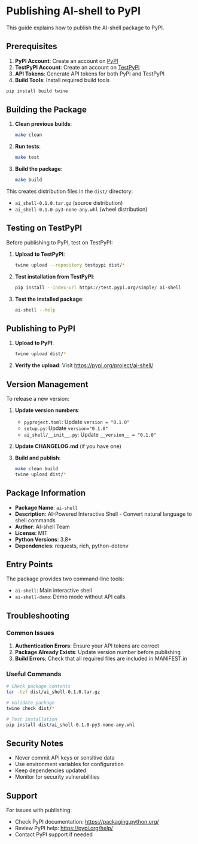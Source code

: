 # Publishing AI-shell to PyPI

This guide explains how to publish the AI-shell package to PyPI.

## Prerequisites

1. **PyPI Account**: Create an account on [PyPI](https://pypi.org/account/register/)
2. **TestPyPI Account**: Create an account on [TestPyPI](https://test.pypi.org/account/register/)
3. **API Tokens**: Generate API tokens for both PyPI and TestPyPI
4. **Build Tools**: Install required build tools

```bash
pip install build twine
```

## Building the Package

1. **Clean previous builds**:
   ```bash
   make clean
   ```

2. **Run tests**:
   ```bash
   make test
   ```

3. **Build the package**:
   ```bash
   make build
   ```

This creates distribution files in the `dist/` directory:
- `ai_shell-0.1.0.tar.gz` (source distribution)
- `ai_shell-0.1.0-py3-none-any.whl` (wheel distribution)

## Testing on TestPyPI

Before publishing to PyPI, test on TestPyPI:

1. **Upload to TestPyPI**:
   ```bash
   twine upload --repository testpypi dist/*
   ```

2. **Test installation from TestPyPI**:
   ```bash
   pip install --index-url https://test.pypi.org/simple/ ai-shell
   ```

3. **Test the installed package**:
   ```bash
   ai-shell --help
   ```

## Publishing to PyPI

1. **Upload to PyPI**:
   ```bash
   twine upload dist/*
   ```

2. **Verify the upload**:
   Visit https://pypi.org/project/ai-shell/

## Version Management

To release a new version:

1. **Update version numbers**:
   - `pyproject.toml`: Update `version = "0.1.0"`
   - `setup.py`: Update `version="0.1.0"`
   - `ai_shell/__init__.py`: Update `__version__ = "0.1.0"`

2. **Update CHANGELOG.md** (if you have one)

3. **Build and publish**:
   ```bash
   make clean build
   twine upload dist/*
   ```

## Package Information

- **Package Name**: `ai-shell`
- **Description**: AI-Powered Interactive Shell - Convert natural language to shell commands
- **Author**: AI-shell Team
- **License**: MIT
- **Python Versions**: 3.8+
- **Dependencies**: requests, rich, python-dotenv

## Entry Points

The package provides two command-line tools:
- `ai-shell`: Main interactive shell
- `ai-shell-demo`: Demo mode without API calls

## Troubleshooting

### Common Issues

1. **Authentication Errors**: Ensure your API tokens are correct
2. **Package Already Exists**: Update version number before publishing
3. **Build Errors**: Check that all required files are included in MANIFEST.in

### Useful Commands

```bash
# Check package contents
tar -tzf dist/ai_shell-0.1.0.tar.gz

# Validate package
twine check dist/*

# Test installation
pip install dist/ai_shell-0.1.0-py3-none-any.whl
```

## Security Notes

- Never commit API keys or sensitive data
- Use environment variables for configuration
- Keep dependencies updated
- Monitor for security vulnerabilities

## Support

For issues with publishing:
- Check PyPI documentation: https://packaging.python.org/
- Review PyPI help: https://pypi.org/help/
- Contact PyPI support if needed 